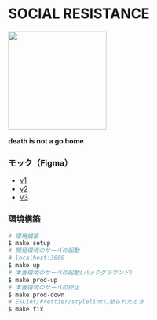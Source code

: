 # SOCIAL RESISTANCE

<img src="https://mitsu.uyupun.tech/images/logo/logo_black.png" width="200px">

**death is not a go home**

### モック（Figma）

- [v1](https://www.figma.com/file/SYnE52gQISHkQLZV9NPJG1/Social-Resistance?node-id=0%3A1)
- [v2](https://www.figma.com/file/SYnE52gQISHkQLZV9NPJG1/Social-Resistance?node-id=192%3A574)
- [v3](https://www.figma.com/file/SYnE52gQISHkQLZV9NPJG1/Social-Resistance?node-id=428%3A2)

### 環境構築

```bash
# 環境構築
$ make setup
# 開発環境のサーバの起動
# localhost:3000
$ make up
# 本番環境のサーバの起動(バックグラウンド)
$ make prod-up
# 本番環境のサーバの停止
$ make prod-down
# ESLint/Prettier/stylelintに怒られたとき
$ make fix
```
